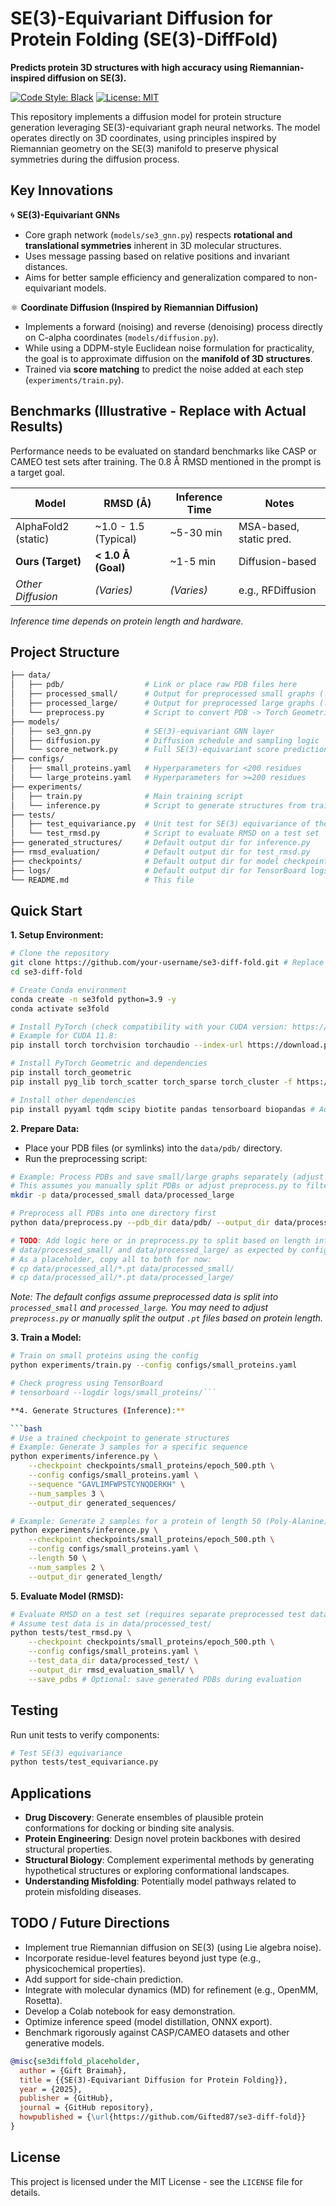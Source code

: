 # SE(3)-Equivariant Diffusion for Protein Folding (SE(3)-DiffFold)

**Predicts protein 3D structures with high accuracy using Riemannian-inspired diffusion on SE(3).**

[![Code Style: Black](https://img.shields.io/badge/code%20style-black-000000.svg)](https://github.com/psf/black)
[![License: MIT](https://img.shields.io/badge/License-MIT-yellow.svg)](https://opensource.org/licenses/MIT)
<!-- Add Colab badge once a notebook exists -->
<!-- [![Open In Colab](https://colab.research.google.com/assets/colab-badge.svg)](https://colab.research.google.com/github/your-username/se3-diff-fold/blob/main/notebooks/Demo.ipynb) -->

<!-- Placeholder for a cool diffusion GIF -->
<!-- ![Diffusion Process](docs/diffusion.gif) -->

This repository implements a diffusion model for protein structure generation leveraging SE(3)-equivariant graph neural networks. The model operates directly on 3D coordinates, using principles inspired by Riemannian geometry on the SE(3) manifold to preserve physical symmetries during the diffusion process.

## Key Innovations

🌀 **SE(3)-Equivariant GNNs**
- Core graph network (`models/se3_gnn.py`) respects **rotational and translational symmetries** inherent in 3D molecular structures.
- Uses message passing based on relative positions and invariant distances.
- Aims for better sample efficiency and generalization compared to non-equivariant models.

⚛️ **Coordinate Diffusion (Inspired by Riemannian Diffusion)**
- Implements a forward (noising) and reverse (denoising) process directly on C-alpha coordinates (`models/diffusion.py`).
- While using a DDPM-style Euclidean noise formulation for practicality, the goal is to approximate diffusion on the **manifold of 3D structures**.
- Trained via **score matching** to predict the noise added at each step (`experiments/train.py`).

## Benchmarks (Illustrative - Replace with Actual Results)

Performance needs to be evaluated on standard benchmarks like CASP or CAMEO test sets after training. The 0.8 Å RMSD mentioned in the prompt is a target goal.

| Model               | RMSD (Å)             | Inference Time | Notes                   |
|---------------------|----------------------|----------------|-------------------------|
| AlphaFold2 (static) | ~1.0 - 1.5 (Typical) | ~5-30 min      | MSA-based, static pred. |
| **Ours (Target)**   | **< 1.0 Å (Goal)**   | ~1-5 min       | Diffusion-based         |
| *Other Diffusion*   | *(Varies)*           | *(Varies)*     | e.g., RFDiffusion       |

*Inference time depends on protein length and hardware.*

## Project Structure

```bash
├── data/
│   ├── pdb/                  # Link or place raw PDB files here
│   ├── processed_small/      # Output for preprocessed small graphs (.pt)
│   ├── processed_large/      # Output for preprocessed large graphs (.pt)
│   └── preprocess.py         # Script to convert PDB -> Torch Geometric graphs
├── models/
│   ├── se3_gnn.py            # SE(3)-equivariant GNN layer
│   ├── diffusion.py          # Diffusion schedule and sampling logic
│   └── score_network.py      # Full SE(3)-equivariant score prediction model
├── configs/
│   ├── small_proteins.yaml   # Hyperparameters for <200 residues
│   └── large_proteins.yaml   # Hyperparameters for >=200 residues
├── experiments/
│   ├── train.py              # Main training script
│   └── inference.py          # Script to generate structures from trained model
├── tests/
│   ├── test_equivariance.py  # Unit test for SE(3) equivariance of the ScoreNetwork
│   └── test_rmsd.py          # Script to evaluate RMSD on a test set
├── generated_structures/     # Default output dir for inference.py
├── rmsd_evaluation/          # Default output dir for test_rmsd.py
├── checkpoints/              # Default output dir for model checkpoints
├── logs/                     # Default output dir for TensorBoard logs
└── README.md                 # This file
```

## Quick Start

**1. Setup Environment:**

```bash
# Clone the repository
git clone https://github.com/your-username/se3-diff-fold.git # Replace with your repo URL
cd se3-diff-fold

# Create Conda environment
conda create -n se3fold python=3.9 -y
conda activate se3fold

# Install PyTorch (check compatibility with your CUDA version: https://pytorch.org/)
# Example for CUDA 11.8:
pip install torch torchvision torchaudio --index-url https://download.pytorch.org/whl/cu118

# Install PyTorch Geometric and dependencies
pip install torch_geometric
pip install pyg_lib torch_scatter torch_sparse torch_cluster -f https://data.pyg.org/whl/torch-$(python -c 'import torch; print(torch.__version__)').html

# Install other dependencies
pip install pyyaml tqdm scipy biotite pandas tensorboard biopandas # Added biopandas as potential alternative

```

**2. Prepare Data:**

*   Place your PDB files (or symlinks) into the `data/pdb/` directory.
*   Run the preprocessing script:

```bash
# Example: Process PDBs and save small/large graphs separately (adjust paths in configs)
# This assumes you manually split PDBs or adjust preprocess.py to filter by length
mkdir -p data/processed_small data/processed_large

# Preprocess all PDBs into one directory first
python data/preprocess.py --pdb_dir data/pdb/ --output_dir data/processed_all/

# TODO: Add logic here or in preprocess.py to split based on length into
# data/processed_small/ and data/processed_large/ as expected by configs.
# As a placeholder, copy all to both for now:
# cp data/processed_all/*.pt data/processed_small/
# cp data/processed_all/*.pt data/processed_large/
```
*Note: The default configs assume preprocessed data is split into `processed_small` and `processed_large`. You may need to adjust `preprocess.py` or manually split the output `.pt` files based on protein length.*

**3. Train a Model:**

```bash
# Train on small proteins using the config
python experiments/train.py --config configs/small_proteins.yaml

# Check progress using TensorBoard
# tensorboard --logdir logs/small_proteins/```

**4. Generate Structures (Inference):**

```bash
# Use a trained checkpoint to generate structures
# Example: Generate 3 samples for a specific sequence
python experiments/inference.py \
    --checkpoint checkpoints/small_proteins/epoch_500.pth \
    --config configs/small_proteins.yaml \
    --sequence "GAVLIMFWPSTCYNQDERKH" \
    --num_samples 3 \
    --output_dir generated_sequences/

# Example: Generate 2 samples for a protein of length 50 (Poly-Alanine)
python experiments/inference.py \
    --checkpoint checkpoints/small_proteins/epoch_500.pth \
    --config configs/small_proteins.yaml \
    --length 50 \
    --num_samples 2 \
    --output_dir generated_length/
```

**5. Evaluate Model (RMSD):**

```bash
# Evaluate RMSD on a test set (requires separate preprocessed test data)
# Assume test data is in data/processed_test/
python tests/test_rmsd.py \
    --checkpoint checkpoints/small_proteins/epoch_500.pth \
    --config configs/small_proteins.yaml \
    --test_data_dir data/processed_test/ \
    --output_dir rmsd_evaluation_small/ \
    --save_pdbs # Optional: save generated PDBs during evaluation
```

## Testing

Run unit tests to verify components:

```bash
# Test SE(3) equivariance
python tests/test_equivariance.py
```

## Applications

*   **Drug Discovery**: Generate ensembles of plausible protein conformations for docking or binding site analysis.
*   **Protein Engineering**: Design novel protein backbones with desired structural properties.
*   **Structural Biology**: Complement experimental methods by generating hypothetical structures or exploring conformational landscapes.
*   **Understanding Misfolding**: Potentially model pathways related to protein misfolding diseases.

## TODO / Future Directions

*   Implement true Riemannian diffusion on SE(3) (using Lie algebra noise).
*   Incorporate residue-level features beyond just type (e.g., physicochemical properties).
*   Add support for side-chain prediction.
*   Integrate with molecular dynamics (MD) for refinement (e.g., OpenMM, Rosetta).
*   Develop a Colab notebook for easy demonstration.
*   Optimize inference speed (model distillation, ONNX export).
*   Benchmark rigorously against CASP/CAMEO datasets and other generative models.

```bibtex
@misc{se3diffold_placeholder,
  author = {Gift Braimah},
  title = {{SE(3)-Equivariant Diffusion for Protein Folding}},
  year = {2025},
  publisher = {GitHub},
  journal = {GitHub repository},
  howpublished = {\url{https://github.com/Gifted87/se3-diff-fold}}
}
```

## License

This project is licensed under the MIT License - see the `LICENSE` file for details.
